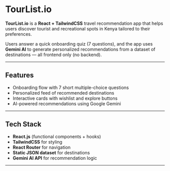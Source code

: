 # TourList.io

**TourList.io** is a **React + TailwindCSS** travel recommendation app that helps users discover tourist and recreational spots in Kenya tailored to their preferences.

Users answer a quick onboarding quiz (7 questions), and the app uses **Gemini AI** to generate personalized recommendations from a dataset of destinations — all frontend only (no backend).

---

## Features

* Onboarding flow with 7 short multiple-choice questions
* Personalized feed of recommended destinations
* Interactive cards with wishlist and explore buttons
* AI-powered recommendations using Google Gemini

---

## Tech Stack

* **React.js** (functional components + hooks)
* **TailwindCSS** for styling
* **React Router** for navigation
* **Static JSON dataset** for destinations
* **Gemini AI API** for recommendation logic

---

